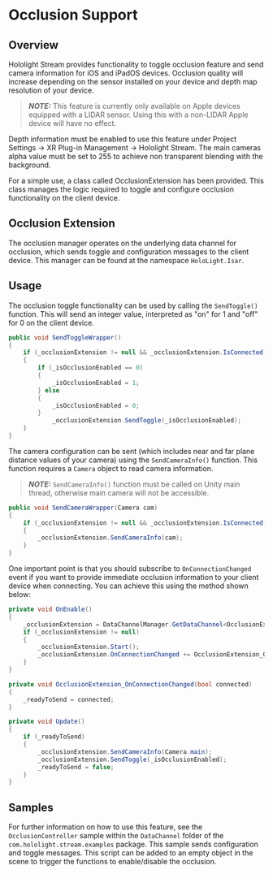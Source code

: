 # Occlusion Support

## Overview
Hololight Stream provides functionality to toggle occlusion feature and send camera information for iOS and iPadOS devices. Occlusion quality will increase depending on the sensor installed on your device and depth map resolution of your device.

> **_NOTE:_** This feature is currently only available on Apple devices equipped with a LIDAR sensor. Using this with a non-LIDAR Apple device will have no effect.

Depth information must be enabled to use this feature under Project Settings → XR Plug-in Management → Hololight Stream. The main cameras alpha value must be set to 255 to achieve non transparent blending with the background.

For a simple use, a class called OcclusionExtension has been provided. This class manages the logic required to toggle and configure occlusion functionality on the client device.

## Occlusion Extension
The occlusion manager operates on the underlying data channel for occlusion, which sends toggle and configuration messages to the client device. This manager can be found at the namespace `HoloLight.Isar`.

## Usage
The occlusion toggle functionality can be used by calling the `SendToggle()` function. This will send an integer value, interpreted as "on" for 1 and "off" for 0 on the client device.

```cs
public void SendToggleWrapper()
{
	if (_occlusionExtension != null && _occlusionExtension.IsConnected)
	{
		if (_isOcclusionEnabled == 0)
		{
			_isOcclusionEnabled = 1;
		} else
		{
			_isOcclusionEnabled = 0;
		}
			_occlusionExtension.SendToggle(_isOcclusionEnabled);
	}
}
```

The camera configuration can be sent (which includes near and far plane distance values of your camera) using the `SendCameraInfo()` function. This function requires a `Camera` object to read camera information.

> **_NOTE:_** `SendCameraInfo()` function must be called on Unity main thread, otherwise main camera will not be accessible.

```cs
public void SendCameraWrapper(Camera cam)
{
	if (_occlusionExtension != null && _occlusionExtension.IsConnected)
	{
		_occlusionExtension.SendCameraInfo(cam);
	}
}
```

One important point is that you should subscribe to `OnConnectionChanged` event if you want to provide immediate occlusion information to your client device when connecting. You can achieve this using the method shown below:

```cs
private void OnEnable()
{
	_occlusionExtension = DataChannelManager.GetDataChannel<OcclusionExtension>();
	if (_occlusionExtension != null)
	{
		_occlusionExtension.Start();
		_occlusionExtension.OnConnectionChanged += OcclusionExtension_OnConnectionChanged;
	}
}

private void OcclusionExtension_OnConnectionChanged(bool connected)
{
	_readyToSend = connected;
}

private void Update()
{
	if (_readyToSend)
	{
		_occlusionExtension.SendCameraInfo(Camera.main);
		_occlusionExtension.SendToggle(_isOcclusionEnabled);
		_readyToSend = false;
	}
}
```

## Samples

For further information on how to use this feature, see the `OcclusionController` sample within the `DataChannel` folder of the `com.hololight.stream.examples` package. This sample sends configuration and toggle messages. This script can be added to an empty object in the scene to trigger the functions to enable/disable the occlusion.

